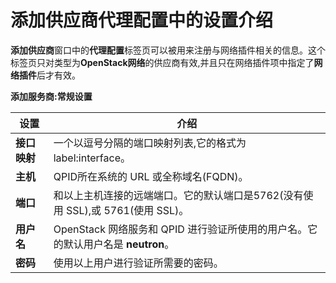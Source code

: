 # 添加供应商代理配置中的设置介绍

**添加供应商**窗口中的**代理配置**标签页可以被用来注册与网络插件相关的信息。这个标签页只对类型为**OpenStack网络**的供应商有效,并且只在网络插件项中指定了**网络插件**后才有效。

**添加服务商:常规设置**

|设置|介绍|
|----|----|
|**接口映射**|一个以逗号分隔的端口映射列表,它的格式为label:interface。|
|**主机**|QPID所在系统的 URL 或全称域名(FQDN)。|
|**端口**|和以上主机连接的远端端口。它的默认端口是5762(没有使用 SSL),或 5761(使用 SSL)。|
|**用户名**|OpenStack 网络服务和 QPID 进行验证所使用的用户名。它的默认用户名是 **neutron**。|
|**密码**|使用以上用户进行验证所需要的密码。|
